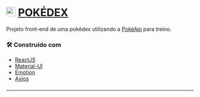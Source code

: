 #  <img src="https://camo.githubusercontent.com/5a17d6f1d6c7dfb2086a49bb48e43a09b3689f622d26b6cbe46013cd4bf2850c/68747470733a2f2f706e67696d672e636f6d2f75706c6f6164732f706f6b6562616c6c2f706f6b6562616c6c5f504e47382e706e67" alt="drawing" style="width:25px;"/> [POKÉDEX](https://janiscostadelli.github.io/personal-website/)

Projeto front-end de uma pokédex utilizando a [PokéApi](https://pokeapi.co/docs/v2) para treino.

### 🛠️ Construído com

* [ReactJS](https://pt-br.reactjs.org/)
* [Material-UI](https://mui.com/)
* [Emotion](https://emotion.sh/docs/introduction/)
* [Axios](https://axios-http.com/docs/intro)

### 

---
